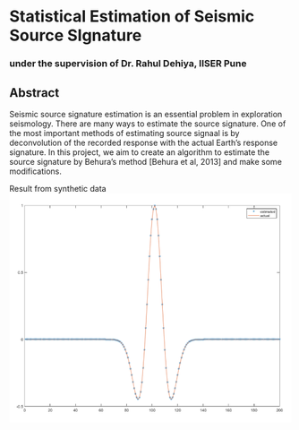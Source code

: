 # Statistical Estimation of Seismic Source SIgnature
### under the supervision of Dr. Rahul Dehiya, IISER Pune

## Abstract
Seismic source signature estimation is an essential problem in exploration seismology. There are many ways to estimate the source signature. One of the most
important methods of estimating source signaal is by deconvolution of the recorded response with the actual Earth’s response signature. In this project, we aim to
create an algorithm to estimate the source signature by Behura’s method [Behura et al, 2013] and make some modifications.

<p style="text-align:centre;">
  Result from synthetic data <br>
  <img src="image10.png" width="750"/>

</p>
